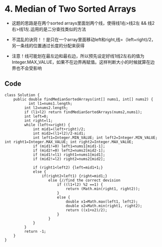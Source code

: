 # 4. Median of Two Sorted Arrays
* 这题的思路是在两个sorted arrays里面划两个线，使得线1右>线2左 && 线2右>线1左.运用的是二分查找类似的方法

* 不混乱的诀窍！！是只在一个array里面移动left和right,线=（left+right)/2，另一条线的位置通过长度的分配来获得

* 注意！线可能划在最左边和最右边，所以预先设定好线1线2左右的值为Integer.MAX_VALUE，如果不在边界再赋值。这样判断大小的时候就算在边界也不会受影响

## Code
```
class Solution {
    public double findMedianSortedArrays(int[] nums1, int[] nums2) {
		   int l1=nums1.length;
	     int l2=nums2.length;
	     if (l1>l2) return findMedianSortedArrays(nums2,nums1);
         int left=0;
         int right=l1;
         while (left<=right) {
        	 int mid1=(left+right)/2;
        	 int mid2=(l1+l2)/2-mid1;
        	 int left1=Integer.MIN_VALUE; int left2=Integer.MIN_VALUE;  int right1=Integer.MAX_VALUE; int right2=Integer.MAX_VALUE;
        	 if (mid1!=0) left1=nums1[mid1-1];
        	 if (mid2!=0) left2=nums2[mid2-1];
        	 if (mid1!=l1) right1=nums1[mid1];
        	 if (mid2!=l2) right2=nums2[mid2];
        	
        	 if (right1<left2) {left=mid1+1;}
        	 else {
        		 if(right2<left1) {right=mid1;}
        	 		else {//find the correct devision
        	 			if ((l1+l2) %2 ==1) {
        	 				return (Math.min(right1, right2));
        	 			}
        	 			else {
        	 				double x1=Math.max(left1, left2);
        	 				double x2=Math.min(right1, right2);
        	 				return ((x1+x2)/2);
        	 			}
        	 		}
        	 }
         }
         return -1;
    }
}
```
